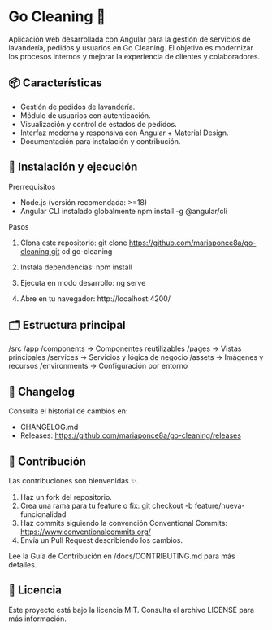 Go Cleaning 🧼
==============

Aplicación web desarrollada con Angular para la gestión de servicios de lavandería, pedidos y usuarios en Go Cleaning.
El objetivo es modernizar los procesos internos y mejorar la experiencia de clientes y colaboradores.

📦 Características
------------------
- Gestión de pedidos de lavandería.
- Módulo de usuarios con autenticación.
- Visualización y control de estados de pedidos.
- Interfaz moderna y responsiva con Angular + Material Design.
- Documentación para instalación y contribución.

🚀 Instalación y ejecución
--------------------------

Prerrequisitos
- Node.js (versión recomendada: >=18)
- Angular CLI instalado globalmente
  npm install -g @angular/cli

Pasos
1. Clona este repositorio:
   git clone https://github.com/mariaponce8a/go-cleaning.git
   cd go-cleaning

2. Instala dependencias:
   npm install

3. Ejecuta en modo desarrollo:
   ng serve

4. Abre en tu navegador:
   http://localhost:4200/

🗂️ Estructura principal
------------------------
/src
  /app
    /components    → Componentes reutilizables
    /pages         → Vistas principales
    /services      → Servicios y lógica de negocio
  /assets          → Imágenes y recursos
  /environments    → Configuración por entorno

📖 Changelog
------------
Consulta el historial de cambios en:
- CHANGELOG.md
- Releases: https://github.com/mariaponce8a/go-cleaning/releases

🤝 Contribución
---------------
Las contribuciones son bienvenidas ✨.

1. Haz un fork del repositorio.
2. Crea una rama para tu feature o fix:
   git checkout -b feature/nueva-funcionalidad
3. Haz commits siguiendo la convención Conventional Commits:
   https://www.conventionalcommits.org/
4. Envía un Pull Request describiendo los cambios.

Lee la Guía de Contribución en /docs/CONTRIBUTING.md para más detalles.

📜 Licencia
-----------
Este proyecto está bajo la licencia MIT. Consulta el archivo LICENSE para más información.

